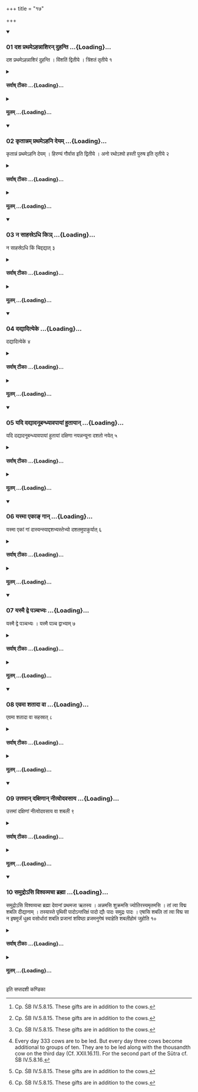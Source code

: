 +++
title = "१७"

+++

<div class="js_include" includetitle="true" newlevelforh1="3" unfilled url="/vedAH_yajuH/taittirIyam/sUtram/ApastambaH/shrautam/vishvAsa-prastutiH/22/17/01_dasha_prathame-hannAshiran_duhanti.md">
<details open><summary><h3>01 दश प्रथमेऽहन्नाशिरन् दुहन्ति ...{Loading}...</h3></summary>

दश प्रथमेऽहन्नाशिरं दुहन्ति । विंशतिं द्वितीये । त्रिंशतं तृतीये १
</details>
</div>
<div class="js_include collapsed" newlevelforh1="4" title="सर्वाष् टीकाः" unfilled url="/vedAH_yajuH/taittirIyam/sUtram/ApastambaH/shrautam/sarvASh_TIkAH/22/17/01_dasha_prathame-hannAshiran_duhanti.md">
<details><summary><h4>सर्वाष् टीकाः ...{Loading}...</h4></summary>
<details><summary>थिते</summary>

1. For the sake of Āśir (milk) they milk ten cows on the first day; twenty on the second; thirty on the third.  
</details>
</details>
</div>
<div class="js_include collapsed" newlevelforh1="4" title="मूलम्" unfilled url="/vedAH_yajuH/taittirIyam/sUtram/ApastambaH/shrautam/mUlam/22/17/01_dasha_prathame-hannAshiran_duhanti.md">
<details><summary><h4>मूलम् ...{Loading}...</h4></summary>

दश प्रथमेऽहन्नाशिरं दुहन्ति । विंशतिं द्वितीये । त्रिंशतं तृतीये १
</details>
</div>
<div class="js_include" includetitle="true" newlevelforh1="3" unfilled url="/vedAH_yajuH/taittirIyam/sUtram/ApastambaH/shrautam/vishvAsa-prastutiH/22/17/02_kRtAnnam_prathame-hani_deyam.md">
<details open><summary><h3>02 कृतान्नम् प्रथमेऽहनि देयम् ...{Loading}...</h3></summary>

कृतान्नं प्रथमेऽहनि देयम् । हिरण्यं गौर्वास इति द्वितीये । अनो रथोऽश्वो हस्ती पुरुष इति तृतीये २
</details>
</div>
<div class="js_include collapsed" newlevelforh1="4" title="सर्वाष् टीकाः" unfilled url="/vedAH_yajuH/taittirIyam/sUtram/ApastambaH/shrautam/sarvASh_TIkAH/22/17/02_kRtAnnam_prathame-hani_deyam.md">
<details><summary><h4>सर्वाष् टीकाः ...{Loading}...</h4></summary>
<details><summary>थिते</summary>

2. On the first day ready food i.e. rice-pap should be given; on the second day gold, a cow, and a garment; a cart, a chariot, a horse, an elephant and a man on the third day.[^1]   

[^1]: Cp. ŚB IV.5.8.15. These gifts are in addition to the cows.  
</details>
</details>
</div>
<div class="js_include collapsed" newlevelforh1="4" title="मूलम्" unfilled url="/vedAH_yajuH/taittirIyam/sUtram/ApastambaH/shrautam/mUlam/22/17/02_kRtAnnam_prathame-hani_deyam.md">
<details><summary><h4>मूलम् ...{Loading}...</h4></summary>

कृतान्नं प्रथमेऽहनि देयम् । हिरण्यं गौर्वास इति द्वितीये । अनो रथोऽश्वो हस्ती पुरुष इति तृतीये २
</details>
</div>
<div class="js_include" includetitle="true" newlevelforh1="3" unfilled url="/vedAH_yajuH/taittirIyam/sUtram/ApastambaH/shrautam/vishvAsa-prastutiH/22/17/03_na_sAhasre-dhi_ki~n.md">
<details open><summary><h3>03 न साहस्रेऽधि किञ् ...{Loading}...</h3></summary>

न साहस्रेऽधि किं चिद्दद्यात् ३
</details>
</div>
<div class="js_include collapsed" newlevelforh1="4" title="सर्वाष् टीकाः" unfilled url="/vedAH_yajuH/taittirIyam/sUtram/ApastambaH/shrautam/sarvASh_TIkAH/22/17/03_na_sAhasre-dhi_ki~n.md">
<details><summary><h4>सर्वाष् टीकाः ...{Loading}...</h4></summary>
<details><summary>थिते</summary>

3. (The sacrificer) should not give anything in addition to one thousand cows.  

</details>
</details>
</div>
<div class="js_include collapsed" newlevelforh1="4" title="मूलम्" unfilled url="/vedAH_yajuH/taittirIyam/sUtram/ApastambaH/shrautam/mUlam/22/17/03_na_sAhasre-dhi_ki~n.md">
<details><summary><h4>मूलम् ...{Loading}...</h4></summary>

न साहस्रेऽधि किं चिद्दद्यात् ३
</details>
</div>
<div class="js_include" includetitle="true" newlevelforh1="3" unfilled url="/vedAH_yajuH/taittirIyam/sUtram/ApastambaH/shrautam/vishvAsa-prastutiH/22/17/04_dadyAdityeke.md">
<details open><summary><h3>04 दद्यादित्येके ...{Loading}...</h3></summary>

दद्यादित्येके ४
</details>
</div>
<div class="js_include collapsed" newlevelforh1="4" title="सर्वाष् टीकाः" unfilled url="/vedAH_yajuH/taittirIyam/sUtram/ApastambaH/shrautam/sarvASh_TIkAH/22/17/04_dadyAdityeke.md">
<details><summary><h4>सर्वाष् टीकाः ...{Loading}...</h4></summary>
<details><summary>थिते</summary>

4. Or according to some, he may give.[^1]  

[^1]: For these two views cf. ŚB IV.5.8.14. 
</details>
</details>
</div>
<div class="js_include collapsed" newlevelforh1="4" title="मूलम्" unfilled url="/vedAH_yajuH/taittirIyam/sUtram/ApastambaH/shrautam/mUlam/22/17/04_dadyAdityeke.md">
<details><summary><h4>मूलम् ...{Loading}...</h4></summary>

दद्यादित्येके ४
</details>
</div>
<div class="js_include" includetitle="true" newlevelforh1="3" unfilled url="/vedAH_yajuH/taittirIyam/sUtram/ApastambaH/shrautam/vishvAsa-prastutiH/22/17/05_yadi_dadyAdanUbandhyAvapAyAM_hutAyAn.md">
<details open><summary><h3>05 यदि दद्यादनूबन्ध्यावपायां हुतायान् ...{Loading}...</h3></summary>

यदि दद्यादनूबन्ध्यावपायां हुतायां दक्षिणा नयन्नन्यूना दशतो नयेत् ५
</details>
</div>
<div class="js_include collapsed" newlevelforh1="4" title="सर्वाष् टीकाः" unfilled url="/vedAH_yajuH/taittirIyam/sUtram/ApastambaH/shrautam/sarvASh_TIkAH/22/17/05_yadi_dadyAdanUbandhyAvapAyAM_hutAyAn.md">
<details><summary><h4>सर्वाष् टीकाः ...{Loading}...</h4></summary>
<details><summary>थिते</summary>

5. If he gives any thing additionally he should give it after the performance of the offering of the omentum of the Anūbandhyā (cow).[^1] 

[^1]: Cf. ŚB IV.5.8.15. For the ritual of Anūbandhyā-cow see XIII. 23.6ff.  
</details>
</details>
</div>
<div class="js_include collapsed" newlevelforh1="4" title="मूलम्" unfilled url="/vedAH_yajuH/taittirIyam/sUtram/ApastambaH/shrautam/mUlam/22/17/05_yadi_dadyAdanUbandhyAvapAyAM_hutAyAn.md">
<details><summary><h4>मूलम् ...{Loading}...</h4></summary>

यदि दद्यादनूबन्ध्यावपायां हुतायां दक्षिणा नयन्नन्यूना दशतो नयेत् ५
</details>
</div>
<div class="js_include" includetitle="true" newlevelforh1="3" unfilled url="/vedAH_yajuH/taittirIyam/sUtram/ApastambaH/shrautam/vishvAsa-prastutiH/22/17/06_yasmA_ekA~N_gAn.md">
<details open><summary><h3>06 यस्मा एकाङ् गान् ...{Loading}...</h3></summary>

यस्मा एकां गां दास्यन्स्याद्दशभ्यस्तेभ्यो दशतमुपाकुर्यात् ६
</details>
</div>
<div class="js_include collapsed" newlevelforh1="4" title="सर्वाष् टीकाः" unfilled url="/vedAH_yajuH/taittirIyam/sUtram/ApastambaH/shrautam/sarvASh_TIkAH/22/17/06_yasmA_ekA~N_gAn.md">
<details><summary><h4>सर्वाष् टीकाः ...{Loading}...</h4></summary>
<details><summary>थिते</summary>

6. When he leads the gift-cows, he should lead them in groups of not less than ten.[^2]   

[^2]: Every day 333 cows are to be led. But every day three cows become additional to groups of ten. They are to be led along with the thousandth cow on the third day (Cf. XXII.16.11). For the second part of the Sūtra cf. ŚB IV.5.8.16.  
</details>
</details>
</div>
<div class="js_include collapsed" newlevelforh1="4" title="मूलम्" unfilled url="/vedAH_yajuH/taittirIyam/sUtram/ApastambaH/shrautam/mUlam/22/17/06_yasmA_ekA~N_gAn.md">
<details><summary><h4>मूलम् ...{Loading}...</h4></summary>

यस्मा एकां गां दास्यन्स्याद्दशभ्यस्तेभ्यो दशतमुपाकुर्यात् ६
</details>
</div>
<div class="js_include" includetitle="true" newlevelforh1="3" unfilled url="/vedAH_yajuH/taittirIyam/sUtram/ApastambaH/shrautam/vishvAsa-prastutiH/22/17/07_yasmai_dve_panchabhyaH.md">
<details open><summary><h3>07 यस्मै द्वे पञ्चभ्यः ...{Loading}...</h3></summary>

यस्मै द्वे पञ्चभ्यः । यस्मै पञ्च द्वाभ्याम् ७
</details>
</div>
<div class="js_include collapsed" newlevelforh1="4" title="सर्वाष् टीकाः" unfilled url="/vedAH_yajuH/taittirIyam/sUtram/ApastambaH/shrautam/sarvASh_TIkAH/22/17/07_yasmai_dve_panchabhyaH.md">
<details><summary><h4>सर्वाष् टीकाः ...{Loading}...</h4></summary>
<details><summary>थिते</summary>

7. He (the sacrificer) should drive a group of ten near them (the preists) to whom he (the sacrificer) is going to give one (cow); (he should drive) (a decade) to five (priests) whom he is going to give two (to everyone) (and he should drive) out of five (decades) whom he is going to give to two priests. 
</details>
</details>
</div>
<div class="js_include collapsed" newlevelforh1="4" title="मूलम्" unfilled url="/vedAH_yajuH/taittirIyam/sUtram/ApastambaH/shrautam/mUlam/22/17/07_yasmai_dve_panchabhyaH.md">
<details><summary><h4>मूलम् ...{Loading}...</h4></summary>

यस्मै द्वे पञ्चभ्यः । यस्मै पञ्च द्वाभ्याम् ७
</details>
</div>
<div class="js_include" includetitle="true" newlevelforh1="3" unfilled url="/vedAH_yajuH/taittirIyam/sUtram/ApastambaH/shrautam/vishvAsa-prastutiH/22/17/08_evamA_shatAdA_vA.md">
<details open><summary><h3>08 एवमा शतादा वा ...{Loading}...</h3></summary>

एवमा शतादा वा सहस्रात् ८
</details>
</div>
<div class="js_include collapsed" newlevelforh1="4" title="सर्वाष् टीकाः" unfilled url="/vedAH_yajuH/taittirIyam/sUtram/ApastambaH/shrautam/sarvASh_TIkAH/22/17/08_evamA_shatAdA_vA.md">
<details><summary><h4>सर्वाष् टीकाः ...{Loading}...</h4></summary>
<details><summary>थिते</summary>

8. This is to be done when... upto one hundred or one thousand.[^1]  

[^1]: Cf. ŚB IV.5.8.16. This Sūtra as well as the ŚB text is difficult to understand.  
</details>
</details>
</div>
<div class="js_include collapsed" newlevelforh1="4" title="मूलम्" unfilled url="/vedAH_yajuH/taittirIyam/sUtram/ApastambaH/shrautam/mUlam/22/17/08_evamA_shatAdA_vA.md">
<details><summary><h4>मूलम् ...{Loading}...</h4></summary>

एवमा शतादा वा सहस्रात् ८
</details>
</div>
<div class="js_include" includetitle="true" newlevelforh1="3" unfilled url="/vedAH_yajuH/taittirIyam/sUtram/ApastambaH/shrautam/vishvAsa-prastutiH/22/17/09_uttamAn_daxiNAn_nItvodavasAya.md">
<details open><summary><h3>09 उत्तमान् दक्षिणान् नीत्वोदवसाय ...{Loading}...</h3></summary>

उत्तमां दक्षिणां नीत्वोदवसाय वा शबली ९
</details>
</div>
<div class="js_include collapsed" newlevelforh1="4" title="सर्वाष् टीकाः" unfilled url="/vedAH_yajuH/taittirIyam/sUtram/ApastambaH/shrautam/sarvASh_TIkAH/22/17/09_uttamAn_daxiNAn_nItvodavasAya.md">
<details><summary><h4>सर्वाष् टीकाः ...{Loading}...</h4></summary>
<details><summary>थिते</summary>

9. After he has led the last (cow), or after he has concluded,
</details>
</details>
</div>
<div class="js_include collapsed" newlevelforh1="4" title="मूलम्" unfilled url="/vedAH_yajuH/taittirIyam/sUtram/ApastambaH/shrautam/mUlam/22/17/09_uttamAn_daxiNAn_nItvodavasAya.md">
<details><summary><h4>मूलम् ...{Loading}...</h4></summary>

उत्तमां दक्षिणां नीत्वोदवसाय वा शबली ९
</details>
</div>
<div class="js_include" includetitle="true" newlevelforh1="3" unfilled url="/vedAH_yajuH/taittirIyam/sUtram/ApastambaH/shrautam/vishvAsa-prastutiH/22/17/10_samudro-si_vishvavyachA_brahmA.md">
<details open><summary><h3>10 समुद्रोऽसि विश्वव्यचा ब्रह्मा ...{Loading}...</h3></summary>

समुद्रोऽसि विश्वव्यचा ब्रह्मा देवानां प्रथमजा ऋतस्य । अन्नमसि शुक्रमसि ज्योतिरस्यमृतमसि । तां त्वा विद्म शबलि दीद्यानाम् । तस्यास्ते पृथिवी पादोऽन्तरिक्षं पादो द्यौः पादः समुद्रः पादः । एषासि शबलि तां त्वा विद्म सा न इषमूर्जं धुक्ष्व वसोर्धारां शबलि प्रजानां शविष्ठा व्रजमनुगेषं स्वाहेति शबलीहोमं जुहोति १०
</details>
</div>
<div class="js_include collapsed" newlevelforh1="4" title="सर्वाष् टीकाः" unfilled url="/vedAH_yajuH/taittirIyam/sUtram/ApastambaH/shrautam/sarvASh_TIkAH/22/17/10_samudro-si_vishvavyachA_brahmA.md">
<details><summary><h4>सर्वाष् टीकाः ...{Loading}...</h4></summary>
<details><summary>थिते</summary>

10. he offers a libation to Śabali with śabali samudro'si....[^1]  

[^1]: Cp. TMB XXI.2.7; JB II.258.  
</details>
</details>
</div>
<div class="js_include collapsed" newlevelforh1="4" title="मूलम्" unfilled url="/vedAH_yajuH/taittirIyam/sUtram/ApastambaH/shrautam/mUlam/22/17/10_samudro-si_vishvavyachA_brahmA.md">
<details><summary><h4>मूलम् ...{Loading}...</h4></summary>

समुद्रोऽसि विश्वव्यचा ब्रह्मा देवानां प्रथमजा ऋतस्य । अन्नमसि शुक्रमसि ज्योतिरस्यमृतमसि । तां त्वा विद्म शबलि दीद्यानाम् । तस्यास्ते पृथिवी पादोऽन्तरिक्षं पादो द्यौः पादः समुद्रः पादः । एषासि शबलि तां त्वा विद्म सा न इषमूर्जं धुक्ष्व वसोर्धारां शबलि प्रजानां शविष्ठा व्रजमनुगेषं स्वाहेति शबलीहोमं जुहोति १०
</details>
</div>

  
इति सप्तदशी कण्डिका 
